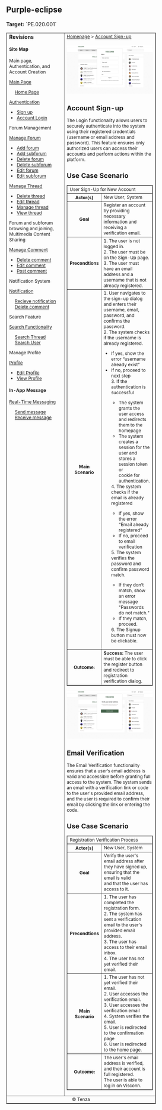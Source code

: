 <h2>Purple-eclipse</h2>
<p><strong>Target:</strong> `PE.020.001`</p>

<table border="1" cellpadding="0" cellspacing="0" style="width: 80%; font-size: 12px;">
    <tr style="width: 70%;">
        <td valign="top">
            <h3 style="margin-top:0">Revisions</h3>
            <h4 style="list-style-type: none; padding-left: 0;">Site Map</h4>
            <p> Main page, Authentication, and Account Creation </p>
            <a href="/homepage">Main Page</a>
            <ul style="list-style-type: none ; padding-left: 0">
                <li style="padding-left: 15px"> <a href="../homepage/homepage.md"> Home Page </a></li>  
            </ul>
            <a href="/authenticate-user">Authentication</a>
            <ul>
                <li><a href="account-signup.md">Sign up</a></li>
                <li><a href="account-login.md">Account Login</a></li>
            </ul>
             <p> Forum Management </p>
            <a href="../manage-forum">Manage Forum</a>
            <ul>
                <li><a href="../manage-forum/add-forum.md">Add forum</a></li>
                <li><a href="../manage-forum/add-subforum.md">Add subforum</a></li>
                <li><a href="../manage-forum/delete-forum.md">Delete forum</a></li>
                <li><a href="../manage-forum/delete-subforum.md">Delete subforum</a></li>
                <li><a href="../manage-forum/edit-forum.md">Edit forum</a></li>
                <li><a href="../manage-forum/edit-subforum.md">Edit subforum</a></li>
            </ul>
            <a href="../manage-thread">Manage Thread</a>
            <ul>
                <li><a href="../manage-thread/delete-thread.md">Delete thread</a></li>
                <li><a href="../manage-thread/edit-thread.md">Edit thread</a></li>
                <li><a href="../manage-thread/manage-thread.md">Manage thread</a></li>
                <li><a href="../manage-thread/view-thread.md">View thread</a></li>
            </ul>
            <p> Forum and subforum browsing and joining, Multimedia Content Sharing</p>
            <a href="../manage-comment">Manage Comment</a>
            <ul>
                <li><a href="../manage-comment/delete-comment.md">Delete comment</a></li>
                <li><a href="../manage-comment/edit-comment.md">Edit comment</a></li>
                <li><a href="../manage-comment/post-comment.md">Post comment</a></li>
            </ul>
            <p> Notification System </p>
            <a href="../manage-notification">Notification</a>
            <ul style="list-style-type: none ; padding-left: 0">
                <li style="padding-left: 15px"> <a href="../manage-notification/recieve-notification.md">Recieve notification </a></li>
                <li style="padding-left: 15px"> <a href="../manage-notification/delete-notification.md"> Delete comment </a></li>    
            </ul>
            <p> Search Feature </p> 
            <a href="../search-functionality">Search Functionality</a>
            <ul style="list-style-type: none ; padding-left: 0">
                <li style="padding-left: 15px"> <a href="../search-functionality/search-thread.md"> Search Thread </a></li>
                <li style="padding-left: 15px"> <a href="../search-functionality/search-user.md"> Search User </a></li>
            </ul>
            <p> Manage Profile</p>
            <a href="../manage-profile">Profile</a>
            <ul>
                <li><a href="../manage-profile/edit-profile.md">Edit Profile</a></li>
                <li><a href="../manage-profile/view-profile.md">View Profile</a></li>
            </ul>
            <h4> In-App Message </h4>
            <a href="../manage-message">Real-Time Messaging</a>
            <ul style="list-style-type: none ; padding-left: 0">
                <li style="padding-left: 15px"> <a href="../manage-message/send-message.md"> Send message </a></li>
                <li style="padding-left: 15px"> <a href="../manage-message/receive-message.md"> Receive message </a></li>
            </ul>
        </td>
        <td valign="top" style="width: 30%;">
            <a href="https://github.com/Davidty143/purple-eclipse/blob/main/docs/homepage/homepage.md">Homepage</a> &gt;
            <a href="https://github.com/Davidty143/purple-eclipse/blob/main/docs/authenticate-user">Account Sign-up</a>
            <br><br>
            <img src="/assets/account_signup.png" alt="User Signup">
            <h2>Account Sign-up</h2>
            <p>The Login functionality allows users to securely authenticate into the system using their registered 
                credentials (username or email address and password). This feature ensures only authorized users can
                access their accounts and perform actions within the platform.</p>
            <h2>Use Case Scenario</h2>
            <table border="1">
                <tr>
                    <td colspan="2" align="left">
                        User Sign-Up for New Account
                    </td>
                </tr>
                <tr>
                    <th>Actor(s)</th>
                    <td>New User, System</td>
                </tr>
                 <tr>
                      <th>Goal</th>
                      <td>Register an account by providing necessary information and receiving a verification email.</td>
                  </tr>    
                <tr>
                    <th>Precondtions</th>
                    <td>
                            1. The user is not logged in.
                            <br>
                            2. The user must be on the Sign-Up page.
                            <br>
                            3. The user must have an email address and a username that is not already registered.
                    </td>
                </tr>    
                <tr>
                    <th>Main Scenario</th>
                    <td>
                        1. User navigates to the sign-up dialog and enters their <br>username, email, password, and confirms the password.
                        <br>
                        2. The system checks if the username is already registered.
                        <ul>
                            <li>If yes, show the error “username already exist”</li>
                            <li>If no, proceed to next step</li>
                        3.	If the authentication is successful
                            <ul>
                                <li>The system grants the user access and redirects them to the homepage</li>
                                <li>The system creates a session for the user and stores a session token or <br> cookie for authentication.</li>
                            </ul>
                        4. The system checks if the email is already registered
                            <ul>
                                <li>If yes, show the error “Email already registered”</li>
                                <li>If no, proceed to email verification</li>
                            </ul>
                        5. The system verifies the password and confirm password match.
                            <ul>
                                <li>If they don’t match, show an error message "Passwords do not match."</li>
                                <li>If they match, proceed.</li>
                            </ul>
                        6. The Signup button must now be clickable.
                    </td>
                </tr>
                <tr>
                    <th>Outcome: </th>
                    <td><strong>Success:</strong> The user must be able to click the register  button and redirect to registration <br>verification dialog. </td>
                </tr>
            </table>
            <img src="/assets/email_verification.png" alt="Authenticate User">
            <h2>Email Verification</h2>
            <p>The Email Verification functionality ensures that a user’s email address is valid and accessible before granting full access to the system. 
                The system sends an email with a verification link or code to the user's provided email address, and the user is required to confirm their email 
                by clicking the link or entering the code.</p>
            <h2>Use Case Scenario</h2>
            <table border="1">
                <tr>
                    <td colspan="2" align="left">
                      Registration Verification Process
                    </td>
                </tr>
                <tr>
                    <th>Actor(s)</th>
                    <td>New User, System</td>
                </tr>
                 <tr>
                      <th>Goal</th>
                      <td>Verify the user's email address after they have signed up, ensuring that the email is valid<br> and that the user has access to it.</td>
                  </tr>    
                <tr>
                    <th>Precondtions</th>
                    <td>
                            1. The user has completed the registration form.
                            <br>
                            2. The system has sent a verification email to the user's provided email address.
                            <br>
                            3. The user has access to their email inbox.
                            <br>
                            4. The user has not yet verified their email.
                    </td>
                </tr>    
                <tr>
                    <th>Main Scenario</th>
                <td>
                    1. The user has not yet verified their email.
                    <br>
                    2. User accesses the verification email.
                    <br>
                    3. User accesses the verification email
                       <br>
                    4. System verifies the email.
                    <br>
                    5. User is redirected to the confirmation page
                    <br>
                    6. User is redirected to the home page.
                </td>
            </tr>
                <tr>
                    <th>Outcome: </th>
                    <td>The user's email address is verified, and their account is full registered. <br>The user is able to log in on Visconn.</td>
                </tr>
            </table>
        </td>
    </tr>
    <tr>
        <td colspan="2" align="center">
            © Tenza
        </td>
    </tr>
</table>
